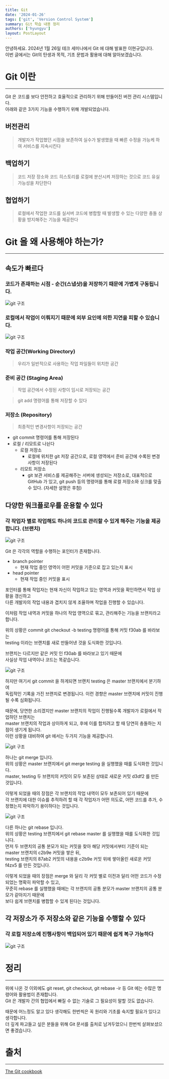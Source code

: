 ```yaml
---
title: Git
date: '2024-01-26'
tags: ['git', 'Version Control System']
summary: Git 학습 내용 정리
authors: ['hyungyu']
layout: PostLayout
---
```


안녕하세요. 2024년 1월 26일 테크 세미나에서 Git 에 대해 발표한 이현규입니다.<br/>
이번 글에서는 Git의 탄생과 목적, 기초 문법과 활용에 대해 알아보겠습니다.

# Git 이란

---

Git 은 코드를 보다 안전하고 효율적으로 관리하기 위해 만들어진 버전 관리 시스템입니다.  
아래와 같은 3가지 기능을 수행하기 위해 개발되었습니다.

## 버전관리

> 개발자가 작업했던 시점을 보존하여 실수가 발생했을 때 빠른 수정을 가능케 하여 서비스를 지속시킨다

## 백업하기

> 코드 저장 장소와 코드 히스토리를 로컬에 분산시켜 저장하는 것으로 코드 유실 가능성을 차단한다

## 협업하기

> 로컬에서 작업한 코드를 실서버 코드에 병합할 때 발생할 수 있는 다양한 충돌 상황을 방지해주는 기능을 제공한다

# Git 을 왜 사용해야 하는가?

---

## 속도가 빠르다

### 코드가 존재하는 시점 - 순간(스냅샷)을 저장하기 때문에 가볍게 구동됩니다.

<img alt="git 구조" src="/static/images/git_article_image/git-snapshot.png"/>

### 로컬에서 작업이 이뤄지기 때문에 외부 요인에 의한 지연을 피할 수 있습니다.

<img alt="git 구조" src="/static/images/git_article_image/git-structure.png"/>

### 작업 공간(Working Directory)

> 우리가 일반적으로 사용하는 작업 파일들이 위치한 공간

### 준비 공간 (Staging Area)

> 작업 공간에서 수정된 사항이 임시로 저장되는 공간

> git add 명령어를 통해 저장할 수 있다

### 저장소 (Repository)

> 최종적인 변경사항이 저장되는 공간

- git commit 명령어를 통해 저장된다
- 로컬 / 리모트로 나뉜다
  - 로컬 저장소
    - 로컬에 위치한 git 저장 공간으로, 로컬 영역에서 준비 공간에 수록된 변경사항이 저장된다
  - 리모트 저장소
    - git 보관 서비스를 제공해주는 서버에 생성되는 저장소로, 대표적으로 GitHub 가 있고, git push 등의 명령어를 통해 로컬 저장소와 싱크를 맞출 수 있다. (자세한 설명은 후첨)

## 다양한 워크플로우를 운용할 수 있다

### 각 작업자 별로 작업해도 하나의 코드로 관리할 수 있게 해주는 기능을 제공합니다. (브랜치)

<img alt="git 구조" src="/static/images/git_article_image/git-branch.jpeg"/>

Git 은 각각의 역할을 수행하는 포인터가 존재합니다.

- branch pointer
  - 현재 작업 중인 영역이 어떤 커밋을 기준으로 잡고 있는지 표시
- head pointer
  - 현재 작업 중인 커밋을 표시

포인터를 통해 작업자는 현재 자신이 작업하고 있는 영역과 커밋을 확인하면서 작업 상황을 갱신하고  
다른 개발자의 작업 내용과 겹치지 않게 조율하며 작업을 진행할 수 있습니다.

이처럼 작업 내역과 커밋을 하나의 작업 영역으로 묶고, 관리해주는 기능을 브랜치라고 합니다.

위의 상황은 commit git checkout -b testing 명령어를 통해 커밋 f30ab 를 바라보는  
testing 이라는 브랜치를 새로 만들어낸 것을 도식화한 것입니다.

브랜치는 다르지만 같은 커밋 인 f30ab 를 바라보고 있기 때문에  
사실상 작업 내역이나 코드는 똑같습니다.

<img alt="git 구조" src="/static/images/git_article_image/git-branch2.jpeg"/>

하지만 여기서 git commit 을 하게되면 브랜치 testing 은 master 브랜치에서 분기하여  
독립적인 기록을 가진 브랜치로 변경됩니다. 이런 경향은 master 브랜치에 커밋이 진행될 수록 심화됩니다.

때문에, 당연한 소리겠지만 master 브랜치의 작업이 진행될수록 개발자가 로컬에서 작업하던 브랜치는  
master 브랜치의 작업과 상이하게 되고, 후에 이를 합치려고 할 때 당연히 충돌하는 지점이 생기게 됩니다.  
이런 상황을 대비하여 git 에서는 두가지 기능을 제공합니다.

<img alt="git 구조" src="/static/images/git_article_image/git-merge.jpeg"/>

하나는 git merge 입니다.  
위의 상황은 master 브랜치에서 git merge testing 을 실행했을 때를 도식화한 것입니다.  
master, testing 두 브랜치의 커밋이 모두 보존된 상태로 새로운 커밋 d3df2 를 만든 것입니다.

이렇게 되었을 때의 장점은 각 브랜치의 작업 내역이 모두 보존되어 있기 때문에  
각 브랜치에 대한 이슈를 추적하려 할 때 각 작업자가 어떤 의도로, 어떤 코드를 추가, 수정했는지 파악하기 용이하다는 것입니다.

<img alt="git 구조" src="/static/images/git_article_image/git-rebase.jpeg"/>

다른 하나는 git rebase 입니다.  
위의 상황은 testing 브랜치에서 git rebase master 를 실행했을 때를 도식화한 것입니다.  
먼저 두 브랜치의 공통 분모가 되는 커밋을 찾아 해당 커밋에서부터 기준이 되는 master 브랜치의 c2b9e 커밋을 쌓은 뒤,  
testing 브랜치의 87ab2 커밋의 내용을 c2b9e 커밋 위에 쌓아올린 새로운 커밋 f4zx5 를 만든 것입니다.

이렇게 되었을 때의 장점은 merge 와 달리 각 커밋 별로 이전과 달리 어떤 코드가 수정되었는 명확히 파악할 수 있고,  
꾸준히 rebase 를 실행했을 때에는 각 브랜치의 공통 분모가 master 브랜치의 공통 분모가 같아지기 때문에  
보다 쉽게 브랜치를 병합할 수 있게 된다는 것입니다.

## 각 저장소가 주 저장소와 같은 기능을 수행할 수 있다

### 각 로컬 저장소에 진행사항이 백업되어 있기 때문에 쉽게 복구 가능하다

<img alt="git 구조" src="/static/images/git_article_image/git-result.jpeg"/>

# 정리

---

위에 나온 것 이외에도 git reset, git checkout, git rebase -ir 등 Git 에는 수많은 명령어와 활용법이 존재합니다.  
Git 은 개발자 간의 협업에서 빠질 수 없는 기술로 그 필요성이 말할 것도 없습니다.

때문에 어느정도 알고 있다 생각해도 한번씩은 꼭 원리와 기초를 숙지할 필요가 있다고 생각합니다.  
더 깊게 파고들고 싶은 분들을 위해 Git 문서를 출처로 남겨두었으니 한번씩 살펴보셨으면 좋겠습니다.

# 출처

---

[The Git cookbook](https://git.seveas.net/)

